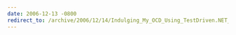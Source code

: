```yaml
---
date: 2006-12-13 -0800
redirect_to: /archive/2006/12/14/Indulging_My_OCD_Using_TestDriven.NET_With_NCoverExplorer.aspx/
---
```


